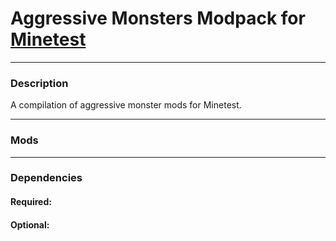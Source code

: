 # Aggressive Monsters Modpack for [Minetest][]


---
### Description

A compilation of aggressive monster mods for Minetest.


---
### Mods


---
### Dependencies

#### Required:

#### Optional:


[Minetest]: http://www.minetest.net/
